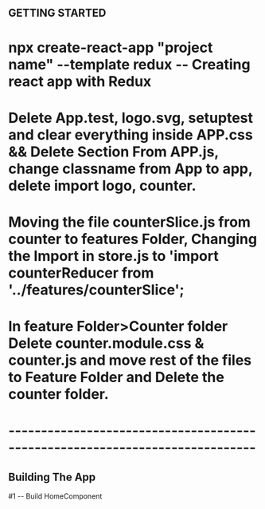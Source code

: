 ## GETTING STARTED

# npx create-react-app "project name" --template redux -- Creating react app with Redux

# Delete App.test, logo.svg, setuptest and clear everything inside APP.css && Delete Section From APP.js, change classname from App to app, delete import logo, counter.

# Moving the file counterSlice.js from counter to features Folder, Changing the Import in store.js to 'import counterReducer from '../features/counterSlice';

# In feature Folder>Counter folder Delete counter.module.css & counter.js and move rest of the files to Feature Folder and Delete the counter folder.

# ----------------------------------------------------------------------------

## Building The App

   #1 -- Build HomeComponent 

